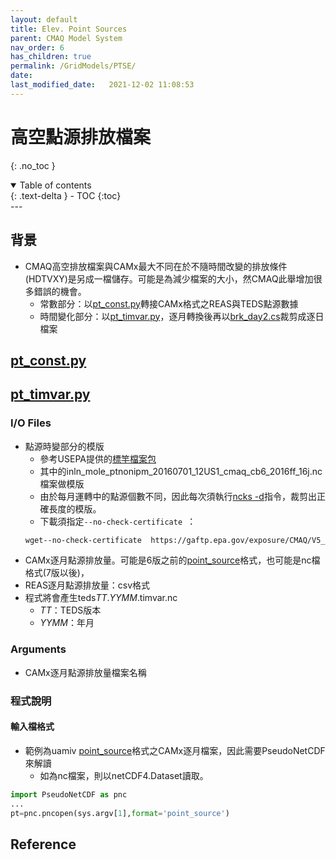 ```yaml
---
layout: default
title: Elev. Point Sources
parent: CMAQ Model System
nav_order: 6
has_children: true
permalink: /GridModels/PTSE/
date:               
last_modified_date:   2021-12-02 11:08:53
---
```


# 高空點源排放檔案
{: .no_toc }

<details open markdown="block">
  <summary>
    Table of contents
  </summary>
  {: .text-delta }
- TOC
{:toc}
</details>
---

## 背景
- CMAQ高空排放檔案與CAMx最大不同在於不隨時間改變的排放條件(HDTVXY)是另成一檔儲存。可能是為減少檔案的大小，然CMAQ此舉增加很多錯誤的機會。
  - 常數部分：以[pt_const.py](https://github.com/sinotec2/cmaq_relatives/blob/master/ptse/pt_const.py)轉接CAMx格式之REAS與TEDS點源數據
  - 時間變化部分：以[pt_timvar.py]()，逐月轉換後再以[brk_day2.cs](/Focus-on-Air-Quality/utilities/netCDF/brk_day/)裁剪成逐日檔案

## [pt_const.py](https://github.com/sinotec2/cmaq_relatives/blob/master/ptse/pt_const.py)

## [pt_timvar.py](https://github.com/sinotec2/cmaq_relatives/blob/master/ptse/pt_timvar.py)
### I/O Files
- 點源時變部分的模版
  - 參考USEPA提供的[標竿檔案包](https://gaftp.epa.gov/exposure/CMAQ/V5_3_2/Benchmark/CMAQv5.3.2_Benchmark_2Day_Input.tar.gz.list)
  - 其中的inln_mole_ptnonipm_20160701_12US1_cmaq_cb6_2016ff_16j.nc檔案做模版
  - 由於每月運轉中的點源個數不同，因此每次須執行[ncks -d](/Focus-on-Air-Quality/utilities/netCDF/ncks/#維度剪裁)指令，裁剪出正確長度的模版。
  - 下載須指定`--no-check-certificate `：
  ```bash
  wget--no-check-certificate  https://gaftp.epa.gov/exposure/CMAQ/V5_3_2/Benchmark/CMAQv5.3.2_Benchmark_2Day_Input.tar.gz
  ```  
- CAMx逐月點源排放量。可能是6版之前的[point_source]()格式，也可能是nc檔格式(7版以後)，
- REAS逐月點源排放量：csv格式
- 程式將會產生teds*TT*.*YYMM*.timvar.nc
  - *TT*：TEDS版本
  - *YYMM*：年月

### Arguments
- CAMx逐月點源排放量檔案名稱

### 程式說明
#### 輸入檔格式
- 範例為uamiv [point_source]()格式之CAMx逐月檔案，因此需要PseudoNetCDF來解讀
  - 如為nc檔案，則以netCDF4.Dataset讀取。
```python
import PseudoNetCDF as pnc
...
pt=pnc.pncopen(sys.argv[1],format='point_source')
```


## Reference


